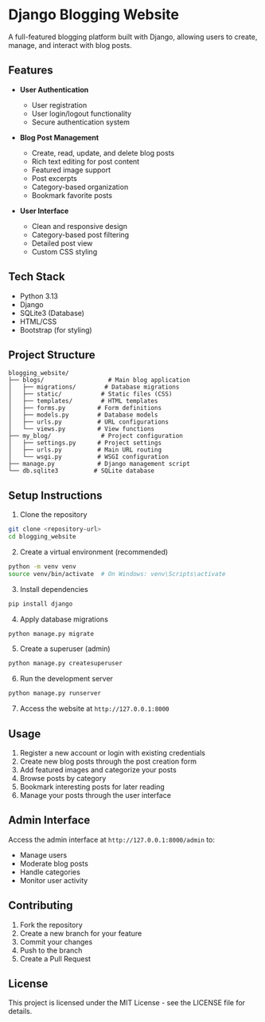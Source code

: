 # Django Blogging Website

A full-featured blogging platform built with Django, allowing users to create, manage, and interact with blog posts.

## Features

- **User Authentication**
  - User registration
  - User login/logout functionality
  - Secure authentication system

- **Blog Post Management**
  - Create, read, update, and delete blog posts
  - Rich text editing for post content
  - Featured image support
  - Post excerpts
  - Category-based organization
  - Bookmark favorite posts

- **User Interface**
  - Clean and responsive design
  - Category-based post filtering
  - Detailed post view
  - Custom CSS styling

## Tech Stack

- Python 3.13
- Django
- SQLite3 (Database)
- HTML/CSS
- Bootstrap (for styling)

## Project Structure

```
blogging_website/
├── blogs/                  # Main blog application
│   ├── migrations/        # Database migrations
│   ├── static/           # Static files (CSS)
│   ├── templates/        # HTML templates
│   ├── forms.py         # Form definitions
│   ├── models.py        # Database models
│   ├── urls.py          # URL configurations
│   └── views.py         # View functions
├── my_blog/              # Project configuration
│   ├── settings.py      # Project settings
│   ├── urls.py          # Main URL routing
│   └── wsgi.py          # WSGI configuration
├── manage.py            # Django management script
└── db.sqlite3          # SQLite database
```

## Setup Instructions

1. Clone the repository
```bash
git clone <repository-url>
cd blogging_website
```

2. Create a virtual environment (recommended)
```bash
python -m venv venv
source venv/bin/activate  # On Windows: venv\Scripts\activate
```

3. Install dependencies
```bash
pip install django
```

4. Apply database migrations
```bash
python manage.py migrate
```

5. Create a superuser (admin)
```bash
python manage.py createsuperuser
```

6. Run the development server
```bash
python manage.py runserver
```

7. Access the website at `http://127.0.0.1:8000`

## Usage

1. Register a new account or login with existing credentials
2. Create new blog posts through the post creation form
3. Add featured images and categorize your posts
4. Browse posts by category
5. Bookmark interesting posts for later reading
6. Manage your posts through the user interface

## Admin Interface

Access the admin interface at `http://127.0.0.1:8000/admin` to:
- Manage users
- Moderate blog posts
- Handle categories
- Monitor user activity

## Contributing

1. Fork the repository
2. Create a new branch for your feature
3. Commit your changes
4. Push to the branch
5. Create a Pull Request

## License

This project is licensed under the MIT License - see the LICENSE file for details.
